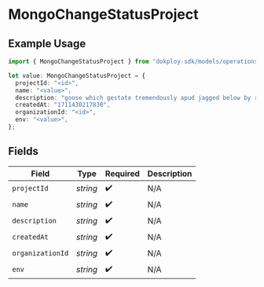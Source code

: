 # MongoChangeStatusProject

## Example Usage

```typescript
import { MongoChangeStatusProject } from "dokploy-sdk/models/operations";

let value: MongoChangeStatusProject = {
  projectId: "<id>",
  name: "<value>",
  description: "goose which gestate tremendously apud jagged below by rise",
  createdAt: "1711430217830",
  organizationId: "<id>",
  env: "<value>",
};
```

## Fields

| Field              | Type               | Required           | Description        |
| ------------------ | ------------------ | ------------------ | ------------------ |
| `projectId`        | *string*           | :heavy_check_mark: | N/A                |
| `name`             | *string*           | :heavy_check_mark: | N/A                |
| `description`      | *string*           | :heavy_check_mark: | N/A                |
| `createdAt`        | *string*           | :heavy_check_mark: | N/A                |
| `organizationId`   | *string*           | :heavy_check_mark: | N/A                |
| `env`              | *string*           | :heavy_check_mark: | N/A                |